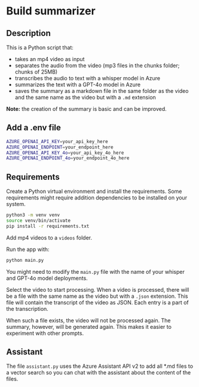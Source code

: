 # Build summarizer

## Description

This is a Python script that:

- takes an mp4 video as input
- separates the audio from the video (mp3 files in the chunks folder; chunks of 25MB)
- transcribes the audio to text with a whisper model in Azure
- summarizes the text with a GPT-4o model in Azure
- saves the summary as a markdown file in the same folder as the video and the same name as the video but with a `.md` extension

**Note:** the creation of the summary is basic and can be improved.

## Add a .env file

```bash
AZURE_OPENAI_API_KEY=your_api_key_here
AZURE_OPENAI_ENDPOINT=your_endpoint_here
AZURE_OPENAI_API_KEY_4o=your_api_key_4o_here
AZURE_OPENAI_ENDPOINT_4o=your_endpoint_4o_here
```

## Requirements

Create a Python virtual environment and install the requirements. Some requirements might require addition dependencies to be installed on your system.

```bash
python3 -m venv venv
source venv/bin/activate
pip install -r requirements.txt
```

Add mp4 videos to a `videos` folder.

Run the app with:

```bash
python main.py
```

You might need to modify the `main.py` file with the name of your whisper and GPT-4o model deployments.

Select the video to start processing. When a video is processed, there will be a file with the same name as the video but with a `.json` extension. This file will contain the transcript of the video as JSON. Each entry is a part of the transcription.

When such a file exists, the video will not be processed again. The summary, however, will be generated again. This makes it easier to experiment with other prompts.

## Assistant

The file `assistant.py` uses the Azure Assistant API v2 to add all *.md files to a vector search so you can chat with the assistant about the content of the files.

